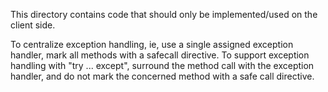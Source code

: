 This directory contains code that should only be implemented/used on the client side.

To centralize exception handling, ie, use a single assigned exception handler,
mark all methods with a safecall directive.
To support exception handling with "try ... except", surround the method call with
the exception handler, and do not mark the concerned method with a safe call directive.
